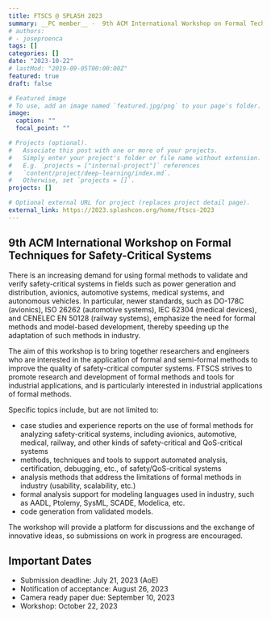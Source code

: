 ```yaml
---
title: FTSCS @ SPLASH 2023
summary: __PC member__ -  9th ACM International Workshop on Formal Techniques for Safety-Critical Systems
# authors:
# - joseproenca
tags: []
categories: []
date: "2023-10-22"
# lastMod: "2019-09-05T00:00:00Z"
featured: true
draft: false

# Featured image
# To use, add an image named `featured.jpg/png` to your page's folder. 
image:
  caption: ""
  focal_point: ""

# Projects (optional).
#   Associate this post with one or more of your projects.
#   Simply enter your project's folder or file name without extension.
#   E.g. `projects = ["internal-project"]` references 
#   `content/project/deep-learning/index.md`.
#   Otherwise, set `projects = []`.
projects: []

# Optional external URL for project (replaces project detail page).
external_link: https://2023.splashcon.org/home/ftscs-2023
---
```


## 9th ACM International Workshop on Formal Techniques for Safety-Critical Systems

There is an increasing demand for using formal methods to validate and verify safety-critical systems in fields such as power generation and distribution, avionics, automotive systems, medical systems, and autonomous vehicles. In particular, newer standards, such as DO-178C (avionics), ISO 26262 (automotive systems), IEC 62304 (medical devices), and CENELEC EN 50128 (railway systems), emphasize the need for formal methods and model-based development, thereby speeding up the adaptation of such methods in industry.

The aim of this workshop is to bring together researchers and engineers who are interested in the application of formal and semi-formal methods to improve the quality of safety-critical computer systems. FTSCS strives to promote research and development of formal methods and tools for industrial applications, and is particularly interested in industrial applications of formal methods.

Specific topics include, but are not limited to:

  - case studies and experience reports on the use of formal methods for analyzing safety-critical systems, including avionics, automotive, medical, railway, and other kinds of safety-critical and QoS-critical systems
  - methods, techniques and tools to support automated analysis, certification, debugging, etc., of safety/QoS-critical systems
  - analysis methods that address the limitations of formal methods in industry (usability, scalability, etc.)
  - formal analysis support for modeling languages used in industry, such as AADL, Ptolemy, SysML, SCADE, Modelica, etc.
  - code generation from validated models.

The workshop will provide a platform for discussions and the exchange of innovative ideas, so submissions on work in progress are encouraged.

## Important Dates

 - Submission deadline: July 21, 2023 (AoE)
 - Notification of acceptance: August 26, 2023
 - Camera ready paper due: September 10, 2023
 - Workshop: October 22, 2023

